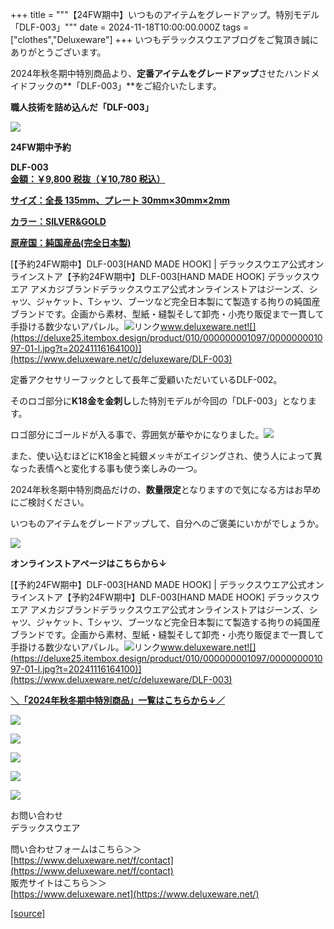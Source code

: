 +++
title = """【24FW期中】いつものアイテムをグレードアップ。特別モデル「DLF-003」"""
date = 2024-11-18T10:00:00.000Z
tags = ["clothes","Deluxeware"]
+++
いつもデラックスウエアブログをご覧頂き誠にありがとうございます。

2024年秋冬期中特別商品より、**定番アイテムをグレードアップ**させたハンドメイドフックの**「DLF-003」**をご紹介いたします。

**職人技術を詰め込んだ「DLF-003」**

[![](https://stat.ameba.jp/user_images/20241118/17/deluxeware/a0/d6/j/o0800080015511529974.jpg)](https://stat.ameba.jp/user_images/20241118/17/deluxeware/a0/d6/j/o0800080015511529974.jpg)

**24FW期中予約**

**DLF-003**  
**[金額：￥9,800 税抜（￥10,780 税込）](https://www.deluxeware.net/c/deluxeware/DLF-003)**

**[サイズ：全長 135mm、プレート 30mm×30mm×2mm](https://www.deluxeware.net/c/deluxeware/DLF-003)**

**[カラー：SILVER&GOLD](https://www.deluxeware.net/c/deluxeware/DLF-003)**

**[原産国：純国産品(完全日本製)](https://www.deluxeware.net/c/deluxeware/DLF-003)**

[【予約24FW期中】DLF-003\[HAND MADE HOOK\] | デラックスウエア公式オンラインストア【予約24FW期中】DLF-003\[HAND MADE HOOK\] デラックスウエア アメカジブランドデラックスウエア公式オンラインストアはジーンズ、シャツ、ジャケット、Tシャツ、ブーツなど完全日本製にて製造する拘りの純国産ブランドです。企画から素材、型紙・縫製そして卸売・小売り販促まで一貫して手掛ける数少ないアパレル。![リンク](https://c.stat100.ameba.jp/ameblo/symbols/v3.20.0/svg/gray/editor_link.svg)www.deluxeware.net![](https://deluxe25.itembox.design/product/010/000000001097/000000001097-01-l.jpg?t=20241116164100)](https://www.deluxeware.net/c/deluxeware/DLF-003)

定番アクセサリーフックとして長年ご愛顧いただいているDLF-002。

そのロゴ部分に**K18金を金刺し**した特別モデルが今回の「DLF-003」となります。

ロゴ部分にゴールドが入る事で、雰囲気が華やかになりました。[![](https://stat.ameba.jp/user_images/20241118/17/deluxeware/e2/a8/j/o0800080015511532484.jpg)](https://stat.ameba.jp/user_images/20241118/17/deluxeware/e2/a8/j/o0800080015511532484.jpg)

また、使い込むほどにK18金と純銀メッキがエイジングされ、使う人によって異なった表情へと変化する事も使う楽しみの一つ。

2024年秋冬期中特別商品だけの、**数量限定**となりますので気になる方はお早めにご検討ください。

いつものアイテムをグレードアップして、自分へのご褒美にいかがでしょうか。

[![](https://stat.ameba.jp/user_images/20241118/17/deluxeware/a0/d6/j/o0800080015511529974.jpg)](https://stat.ameba.jp/user_images/20241118/17/deluxeware/a0/d6/j/o0800080015511529974.jpg)

**オンラインストアページはこちらから↓**

[【予約24FW期中】DLF-003\[HAND MADE HOOK\] | デラックスウエア公式オンラインストア【予約24FW期中】DLF-003\[HAND MADE HOOK\] デラックスウエア アメカジブランドデラックスウエア公式オンラインストアはジーンズ、シャツ、ジャケット、Tシャツ、ブーツなど完全日本製にて製造する拘りの純国産ブランドです。企画から素材、型紙・縫製そして卸売・小売り販促まで一貫して手掛ける数少ないアパレル。![リンク](https://c.stat100.ameba.jp/ameblo/symbols/v3.20.0/svg/gray/editor_link.svg)www.deluxeware.net![](https://deluxe25.itembox.design/product/010/000000001097/000000001097-01-l.jpg?t=20241116164100)](https://www.deluxeware.net/c/deluxeware/DLF-003)

[**＼「2024年秋冬期中特別商品」一覧はこちらから↓／**](https://www.deluxeware.net/c/2024FWreserveall2)

[![](https://stat.ameba.jp/user_images/20241116/15/deluxeware/da/96/j/o0800080015510646428.jpg?caw=800)](https://www.deluxeware.net/c/2024FWreserveall2)

[![](https://stat.ameba.jp/user_images/20241116/16/deluxeware/4a/05/j/o1200050015510661447.jpg?caw=800)](https://www.deluxeware.net/c/deluxeware/D-26)

[![](https://stat.ameba.jp/user_images/20240315/15/deluxeware/04/7f/j/o0800026015413271803.jpg?caw=800)](https://www.instagram.com/deluxeware/?hl=ja)

[![](https://stat.ameba.jp/user_images/20220415/12/deluxeware/3b/ce/j/o0800026015103175481.jpg?caw=800)](https://www.deluxeware.net/f/headstore)

[![](https://stat.ameba.jp/user_images/20220415/12/deluxeware/d7/c6/j/o0800026015103175487.jpg?caw=800)](https://www.deluxeware.net/)

お問い合わせ  
デラックスウエア

問い合わせフォームはこちら＞＞  
[https://www.deluxeware.net/f/contact](https://www.deluxeware.net/f/contact)  
販売サイトはこちら＞＞  
[https://www.deluxeware.net](https://www.deluxeware.net/)

[[source]](https://ameblo.jp/deluxeware/entry-12875491586.html)
